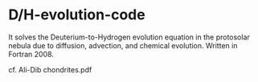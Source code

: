 # D/H-evolution-code
It solves the Deuterium-to-Hydrogen evolution equation in the protosolar nebula due to diffusion, advection, and chemical evolution. Written in Fortran 2008.

cf. Ali-Dib chondrites.pdf

